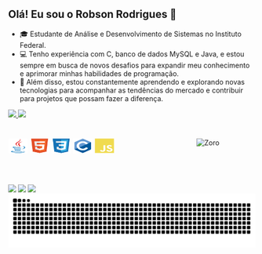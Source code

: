 ## Olá! Eu sou o Robson Rodrigues 👋

- 🎓 Estudante de Análise e Desenvolvimento de Sistemas no Instituto Federal.
- 💻 Tenho experiência com C, banco de dados MySQL e Java, e estou sempre em busca de novos desafios para expandir meu conhecimento e aprimorar minhas habilidades de programação.
- 🌱 Além disso, estou constantemente aprendendo e explorando novas tecnologias para acompanhar as tendências do mercado e contribuir para projetos que possam fazer a diferença.

<div>
  <a href="https://github.com/RobsonRodriguess">
    <img height="200em" class="color" src="https://github-readme-stats.vercel.app/api?username=RobsonRodriguess&count_private=true&show_icons=true&bg_color=30,000000,4169E1&title_color=fff&text_color=fff" />
    <img height="200em" src="https://github-readme-stats.vercel.app/api/top-langs/?username=RobsonRodriguess&layout=donut&bg_color=30,4169E1,000000&title_color=fff&text_color=fff" />
  </a>
 </div>

<div style="display: inline_block; margin-top: 40px;">
    <img align="center" alt="Java" height="30" width="40" src="https://raw.githubusercontent.com/devicons/devicon/master/icons/java/java-original.svg">
    <img align="center" alt="HTML" height="30" width="40" src="https://raw.githubusercontent.com/devicons/devicon/master/icons/html5/html5-original.svg">
    <img align="center" alt="CSS" height="30" width="40" src="https://raw.githubusercontent.com/devicons/devicon/master/icons/css3/css3-original.svg">
    <img align="center" alt="C" height="30" width="40" src="https://raw.githubusercontent.com/devicons/devicon/master/icons/c/c-original.svg">
    <img align="center" alt="JavaScript" height="30" width="40" src="https://raw.githubusercontent.com/devicons/devicon/master/icons/javascript/javascript-plain.svg">
    <img align="right" src="https://tenor.com/pt-BR/view/zoro-one-piece-training-gif-19618441.gif" alt="Zoro" width="120">
</div>

  <br>
</div>

<div style="margin-top: 30px;">
    <br>
    <a href="https://instagram.com/robsonkzl" target="_blank"><img src="https://img.shields.io/badge/-Instagram-%23E4405F?style=for-the-badge&logo=instagram&logoColor=white" target="_blank"></a>
    <a href="https://discord.gg/1174889634954743829" target="_blank"><img src="https://img.shields.io/badge/Discord-7289DA?style=for-the-badge&logo=discord&logoColor=white" target="_blank"></a> 
    <a href="mailto:robsonrodrigues220105@gmail.com"><img src="https://img.shields.io/badge/-Gmail-%23333?style=for-the-badge&logo=gmail&logoColor=white" target="_blank"></a>
</div>

<picture>
  <source media="(prefers-color-scheme: dark)" srcset="https://raw.githubusercontent.com/RobsonRodriguess/RobsonRodriguess/output/github-contribution-grid-snake-dark.svg">
  <source media="(prefers-color-scheme: light)" srcset="https://raw.githubusercontent.com/RobsonRodriguess/RobsonRodriguess/output/github-contribution-grid-snake.svg">
  <img alt="github contribution grid snake animation" src="https://raw.githubusercontent.com/RobsonRodriguess/RobsonRodriguess/output/github-contribution-grid-snake.svg">
</picture>
